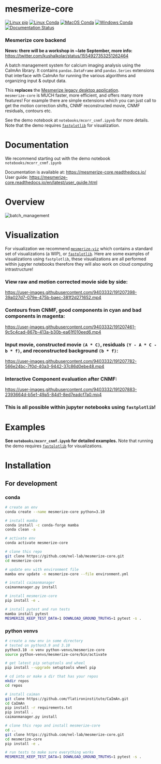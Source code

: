 # mesmerize-core

[![Linux pip](https://github.com/nel-lab/mesmerize-core/actions/workflows/linux-pip.yml/badge.svg)](https://github.com/nel-lab/mesmerize-core/actions/workflows/linux-pip.yml)
[![Linux Conda](https://github.com/nel-lab/mesmerize-core/actions/workflows/linux-conda.yml/badge.svg)](https://github.com/nel-lab/mesmerize-core/actions/workflows/linux-conda.yml)
[![MacOS Conda](https://github.com/nel-lab/mesmerize-core/actions/workflows/macos-conda.yml/badge.svg)](https://github.com/nel-lab/mesmerize-core/actions/workflows/macos-conda.yml)
[![Windows Conda](https://github.com/nel-lab/mesmerize-core/actions/workflows/windows-conda.yml/badge.svg)](https://github.com/nel-lab/mesmerize-core/actions/workflows/windows-conda.yml)
[![Documentation Status](https://readthedocs.org/projects/mesmerize-core/badge/?version=latest)](https://mesmerize-core.readthedocs.io/en/latest/?badge=latest)

### Mesmerize core backend

**News: there will be a workshop in ~late September, more info:** https://twitter.com/kushalkolar/status/1554927353251262464 

A batch management system for calcium imaging analysis using the CaImAn library. 
It contains `pandas.DataFrame` and `pandas.Series` extensions that interface with CaImAn for running the various algorithms and organizing input & output data.

This **replaces** the [Mesmerize legacy desktop application](https://github.com/kushalkolar/MESmerize).\
`mesmerize-core` is MUCH faster, more efficient, and offers many more features! For example there are simple extensions which you can just call to get the motion correction shifts, CNMF reconstructed movie, CNMF residuals, contours etc.

See the demo notebook at `notebooks/mcorr_cnmf.ipynb` for more details. Note that the demo requires [`fastplotlib`](https://github.com/kushalkolar/fastplotlib) for visualization.

# Documentation

We recommend starting out with the demo notebook ```notebooks/mcorr_cnmf.ipynb```

Documentation is available at: https://mesmerize-core.readthedocs.io/ \
User guide: https://mesmerize-core.readthedocs.io/en/latest/user_guide.html

# Overview

![batch_management](https://user-images.githubusercontent.com/9403332/179145962-82317da6-0340-44e4-83ba-7dace0300f55.png)

# Visualization

For visualization we recommend [`mesmerize-viz`](https://github.com/kushalkolar/mesmerize-viz) which contains a standard set of visualizations (a WIP), or [`fastplotlib`](https://github.com/kushalkolar/fastplotlib). Here are some examples of visualizations using `fastplotlib`, these visualizations are all performed within jupyter notebooks therefore they will also work on cloud computing intrastructure!

### View raw and motion corrected movie side by side:

https://user-images.githubusercontent.com/9403332/191207398-39a027d7-079e-475b-baec-381f2d271652.mp4

### Contours from CNMF, good components in cyan and bad components in magenta:

https://user-images.githubusercontent.com/9403332/191207461-9c5c4cad-867b-413a-b30b-ea61f010eed6.mp4

### Input movie, constructed movie `(A * C)`, residuals `(Y - A * C - b * f)`, and reconstructed background `(b * f)`:

https://user-images.githubusercontent.com/9403332/191207782-566e24bc-7f0d-40a3-9442-37c86d0ebe48.mp4

### Interactive Component evaluation after CNMF:

https://user-images.githubusercontent.com/9403332/191207883-2393664d-b5e1-49a5-84d1-8ed7eadcf7a0.mp4

### This is all possible within jupyter notebooks using `fastplotlib`!

# Examples

**See `notebooks/mcorr_cnmf.ipynb` for detailed examples.** Note that running the demo requires [`fastplotlib`](https://github.com/kushalkolar/fastplotlib) for visualizations.

# Installation

## For development

### conda

```bash
# create an env
conda create --name mesmerize-core python=3.10

# install mamba
conda install -c conda-forge mamba
conda clean -a

# activate env
conda activate mesmerize-core

# clone this repo
git clone https://github.com/nel-lab/mesmerize-core.git
cd mesmerize-core

# update env with environment file
mamba env update -n mesmerize-core --file environment.yml

# install caimanmanager
caimanmanager.py install

# install mesmerize-core
pip install -e .

# install pytest and run tests
mamba install pytest
MESMERIZE_KEEP_TEST_DATA=1 DOWNLOAD_GROUND_TRUTHS=1 pytest -s .
```

### python venvs
```bash
# create a new env in some directory
# tested on python3.9 and 3.10
python3.10 -m venv python-venvs/mesmerize-core
source python-venvs/mesmerize-core/bin/activate

# get latest pip setuptools and wheel
pip install --upgrade setuptools wheel pip

# cd into or make a dir that has your repos
mkdir repos
cd repos

# install caiman
git clone https://github.com/flatironinstitute/CaImAn.git
cd CaImAn
pip install -r requirements.txt
pip install .
caimanmanager.py install

# clone this repo and install mesmerize-core
cd ..
git clone https://github.com/nel-lab/mesmerize-core.git
cd mesmerize-core
pip install -e .

# run tests to make sure everything works
MESMERIZE_KEEP_TEST_DATA=1 DOWNLOAD_GROUND_TRUTHS=1 pytest -s .
```
